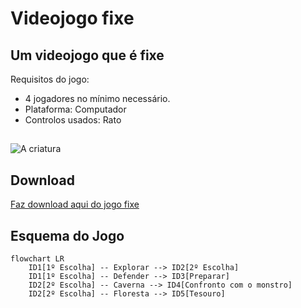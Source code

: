 # Videojogo fixe

## Um videojogo que é fixe
Requisitos do jogo:
 * 4 jogadores no mínimo necessário.
 * Plataforma: Computador
 * Controlos usados: Rato
## 

![A criatura](imagens\GNubbQgaAAMN-Rn.jpg.jpg)

## Download
[Faz download aqui do jogo fixe](https://en.wikipedia.org/wiki/Video_game)

## Esquema do Jogo

```mermaid
flowchart LR
    ID1[1º Escolha] -- Explorar --> ID2[2º Escolha] 
    ID1[1º Escolha] -- Defender --> ID3[Preparar]
    ID2[2º Escolha] -- Caverna --> ID4[Confronto com o monstro]
    ID2[2º Escolha] -- Floresta --> ID5[Tesouro]